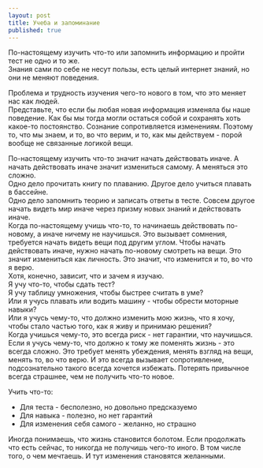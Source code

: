 ```yaml
---
layout: post
title: Учеба и запоминание
published: true
---
```

По-настоящему изучить что-то или запомнить информацию и пройти тест не одно и то же.\
Знания сами по себе не несут пользы, есть целый интернет знаний, но они не меняют поведения.

Проблема и трудность изучения чего-то нового в том, что это меняет нас как людей.\
Представьте, что если бы любая новая информация изменяла бы наше поведение. Как бы мы тогда могли остаться собой и сохранять хоть какое-то постоянство. Сознание сопротивляется изменениям. Поэтому то, что мы знаем, и то, во что верим, и то, как мы действуем - порой вообще не связанные логикой вещи.

По-настоящему изучить что-то значит начать действовать иначе. А начать действовать иначе значит измениться самому. А меняться это сложно.\
Одно дело прочитать книгу по плаванию. Другое дело учиться плавать в бассейне.\
Одно дело запомнить теорию и записать ответы в тесте. Совсем другое начать видеть мир иначе через призму новых знаний и действовать иначе.\
Когда по-настоящему учишь что-то, то начинаешь действовать по-новому, а иначе ничему не научишься. Это вызывает сомнения, требуется начать видеть вещи под другим углом. Чтобы начать действовать иначе, нужно начать по-новому смотреть на вещи. Это значит измениться как личность. Это значит, что изменится и то, во что я верю.\
Хотя, конечно, зависит, что и зачем я изучаю.\
Я учу что-то, чтобы сдать тест?\
Я учу таблицу умножения, чтобы быстрее считать в уме?\
Или я учусь плавать или водить машину - чтобы обрести моторные навыки?\
Или я учусь чему-то, что должно изменить мою жизнь, что я хочу, чтобы стало частью того, как я живу и принимаю решения?\
Когда учишься чему-то, это всегда риск - нет гарантии, что научишься.\
Если я учусь чему-то, что должно к тому же поменять жизнь - это всегда сложно. Это требует менять убеждения, менять взгляд на вещи, менять то, во что верю. И это всегда вызывает сопротивление, подсознательно такого всегда хочется избежать.
Потерять привычное всегда страшнее, чем не получить что-то новое.

Учить что-то:
- Для теста - бесполезно, но довольно предсказуемо
- Для навыка - полезно, но нет гарантий
- Для изменения себя самого - желанно, но страшно

Иногда понимаешь, что жизнь становится болотом. Если продолжать что есть сейчас, то никогда не получишь чего-то иного. В том числе того, о чем мечтаешь. И тут изменения становятся желанными.
